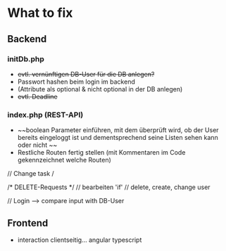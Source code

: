 # What to fix





## Backend



### initDb.php

- ~~evtl. vernünftigen DB-User für die DB anlegen?~~
- Passwort hashen beim login im backend
- (Attribute als optional & nicht optional in der DB anlegen)
- ~~evtl. Deadline~~ 

### index.php (REST-API)

- ~~boolean Parameter einführen, mit dem überprüft wird, ob der User bereits eingeloggt ist und dementsprechend seine Listen sehen kann oder nicht ~~
- Restliche Routen fertig stellen (mit Kommentaren im Code gekennzeichnet welche Routen) 

// Change task /

/* DELETE-Requests */
// bearbeiten 'if'
// delete, create, change user


// Login --> compare input with DB-User



## Frontend 

- interaction clientseitig... 
angular typescript